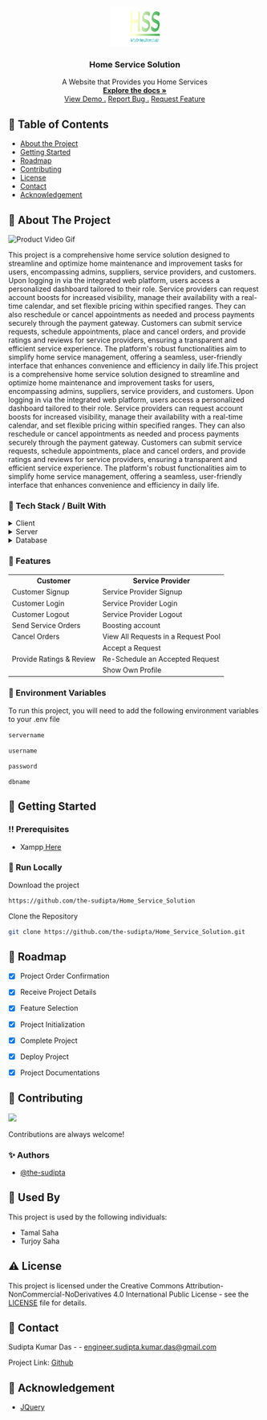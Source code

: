 <br/>
<div align="center">
<a href="#">
<img src="https://raw.githubusercontent.com/the-sudipta/Home_Service_Solution/main/DOCUMENTATIONS/images/Home%20Service%20Solution%20Logo.png" alt="Logo" width="100" height=80">
</a>
<h3 align="center">Home Service Solution</h3>
<p align="center">
A Website that Provides you Home Services
<br/>
<a href="https://github.com/the-sudipta/Home_Service_Solution/raw/main/DOCUMENTATIONS/Project_Manual_Car_Shop_Management_System.pdf" download>
    <strong>Explore the docs »</strong>
</a>

<br/>
<a href="https://home-service-solution.sudiptakumar.com/">View Demo .</a>  
<a href="https://github.com/the-sudipta/Home_Service_Solution/issues">Report Bug .</a>
<a href="https://github.com/the-sudipta/Home_Service_Solution/issues">Request Feature</a>
</p>
</div>

## :notebook_with_decorative_cover: Table of Contents

- [About the Project](#star2-about-the-project)
- [Getting Started](#toolbox-getting-started)
- [Roadmap](#compass-roadmap)
- [Contributing](#wave-contributing)
- [License](#warning-license)
- [Contact](#handshake-contact)
- [Acknowledgement](#gem-acknowledgement)

 ## :star2: About The Project

![Product Video Gif](https://github.com/the-sudipta/Home_Service_Solution/blob/main/DOCUMENTATIONS/images/Home%20Service%20Management%20System.gif?raw=true)

This project is a comprehensive home service solution designed to streamline and optimize home 
maintenance and improvement tasks for users, encompassing admins, suppliers, service providers, 
and customers. Upon logging in via the integrated web platform, users access a personalized 
dashboard tailored to their role. Service providers can request account boosts for increased 
visibility, manage their availability with a real-time calendar, and set flexible pricing within 
specified ranges. They can also reschedule or cancel appointments as needed and process payments 
securely through the payment gateway. Customers can submit service requests, schedule appointments, 
place and cancel orders, and provide ratings and reviews for service providers, ensuring a 
transparent and efficient service experience. The platform's robust functionalities aim to 
simplify home service management, offering a seamless, user-friendly interface that enhances 
convenience and efficiency in daily life.This project is a comprehensive home service solution 
designed to streamline and optimize home maintenance and improvement tasks for users, encompassing 
admins, suppliers, service providers, and customers. Upon logging in via the integrated web platform, 
users access a personalized dashboard tailored to their role. Service providers can request account 
boosts for increased visibility, manage their availability with a real-time calendar, and set 
flexible pricing within specified ranges. They can also reschedule or cancel appointments as needed 
and process payments securely through the payment gateway. Customers can submit service requests, 
schedule appointments, place and cancel orders, and provide ratings and reviews for service providers, 
ensuring a transparent and efficient service experience. The platform's robust functionalities aim to 
simplify home service management, offering a seamless, user-friendly interface that enhances 
convenience and efficiency in daily life.

### :hammer: Tech Stack / Built With

<details> 
  <summary>Client</summary> 
  <ul>
    <li><a href="https://developer.mozilla.org/en-US/docs/Web/HTML">HTML</a></li>
    <li><a href="https://developer.mozilla.org/en-US/docs/Web/CSS">CSS</a></li>
    <li><a href="https://developer.mozilla.org/en-US/docs/Web/JavaScript">JavaScript</a></li>
  </ul> 
</details>

<details> 
  <summary>Server</summary> 
  <ul>
    <li><a href="https://www.php.net/">PHP</a></li>
  </ul> 
</details>

<details> 
  <summary>Database</summary> 
  <ul>
    <li><a href="https://www.mysql.com/">MySQL</a></li>
  </ul> 
</details>

### :dart: Features

<div align="center">
  <table>
    <tr>
        <th>
            Customer
        </th>
        <th>
            Service Provider
        </th>
    </tr>
    <tr>
      <td>Customer Signup</td>
      <td>Service Provider Signup</td>
    </tr>
    <tr>
      <td>Customer Login</td>
      <td>Service Provider Login</td>
    </tr>
    <tr>
      <td>Customer Logout</td>
      <td>Service Provider Logout</td>
    </tr>
    <tr>
      <td>Send Service Orders</td>
      <td>Boosting account</td>
    </tr>
    <tr>
      <td>Cancel Orders</td>
      <td>View All Requests in a Request Pool</td>
    </tr>
    <tr>
      <td rowspan="3">Provide Ratings & Review</td>
      <td>Accept a Request</td>
    </tr>
    <tr>
      <td>Re-Schedule an Accepted Request</td>
    </tr>
    <tr>
      <td>Show Own Profile</td>
    </tr>
    
  </table>
</div>



### :key: Environment Variables
To run this project, you will need to add the following environment variables to your .env file

`servername`


`username`


`password`


`dbname`


## :toolbox: Getting Started

### :bangbang: Prerequisites

- Xampp<a href="https://www.apachefriends.org/download.html"> Here</a>

### :running: Run Locally

Download the project

```bash
https://github.com/the-sudipta/Home_Service_Solution
```

Clone the Repository
```bash
git clone https://github.com/the-sudipta/Home_Service_Solution.git
```



## :compass: Roadmap


* [x] Project Order Confirmation
* [x] Receive Project Details
* [x] Feature Selection
* [x] Project Initialization
* [x] Complete Project
* [x] Deploy Project
* [x] Project Documentations


## :wave: Contributing

<a href="https://github.com/the-sudipta/Home_Service_Solution/graphs/contributors"> <img src="https://contrib.rocks/image?repo=Louis3797/awesome-readme-template" /> </a>

Contributions are always welcome!

### :sparkles: Authors
- [@the-sudipta](https://www.github.com/the-sudipta)

## :busts_in_silhouette: Used By

This project is used by the following individuals:

- Tamal Saha
- Turjoy Saha

## :warning: License

This project is licensed under the Creative Commons Attribution-NonCommercial-NoDerivatives 4.0 International Public License - see the [LICENSE](LICENSE) file for details.

## :handshake: Contact

Sudipta Kumar Das - - engineer.sudipta.kumar.das@gmail.com

Project Link: [Github](https://github.com/the-sudipta/Home_Service_Solution)

## :gem: Acknowledgement
- [JQuery](https://jquery.com/)
